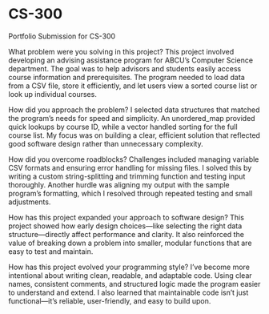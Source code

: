 # CS-300
Portfolio Submission for CS-300

What problem were you solving in this project?
This project involved developing an advising assistance program for ABCU’s Computer Science department. The goal was to help advisors and students easily access course information and prerequisites. The program needed to load data from a CSV file, store it efficiently, and let users view a sorted course list or look up individual courses.

How did you approach the problem?
I selected data structures that matched the program’s needs for speed and simplicity. An unordered_map provided quick lookups by course ID, while a vector handled sorting for the full course list. My focus was on building a clear, efficient solution that reflected good software design rather than unnecessary complexity.

How did you overcome roadblocks?
Challenges included managing variable CSV formats and ensuring error handling for missing files. I solved this by writing a custom string-splitting and trimming function and testing input thoroughly. Another hurdle was aligning my output with the sample program’s formatting, which I resolved through repeated testing and small adjustments.

How has this project expanded your approach to software design?
This project showed how early design choices—like selecting the right data structure—directly affect performance and clarity. It also reinforced the value of breaking down a problem into smaller, modular functions that are easy to test and maintain.

How has this project evolved your programming style?
I’ve become more intentional about writing clean, readable, and adaptable code. Using clear names, consistent comments, and structured logic made the program easier to understand and extend. I also learned that maintainable code isn’t just functional—it’s reliable, user-friendly, and easy to build upon.
